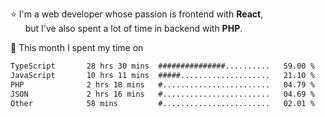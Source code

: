 ⭐ I'm a web developer whose passion is frontend with <b>React</b>,<br/>
&nbsp; &nbsp; &nbsp; but I've also spent a lot of time in backend with <b>PHP</b>.

📅 This month I spent my time on

<!--START_SECTION:waka-->

```txt
TypeScript       28 hrs 30 mins  ###############..........   59.00 %
JavaScript       10 hrs 11 mins  #####....................   21.10 %
PHP              2 hrs 18 mins   #........................   04.79 %
JSON             2 hrs 16 mins   #........................   04.69 %
Other            58 mins         #........................   02.01 %
```

<!--END_SECTION:waka-->
